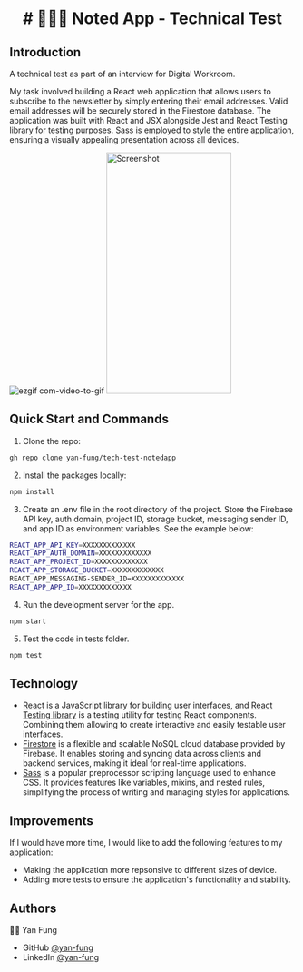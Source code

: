 <h1 align="center">
# 📱🎤📓 Noted App - Technical Test
</h1>

## Introduction 
A technical test as part of an interview for Digital Workroom.

My task involved building a React web application that allows users to subscribe to the newsletter by simply entering their email addresses. Valid email addresses will be securely stored in the Firestore database. The application was built with React and JSX alongside Jest and React Testing library for testing purposes. Sass is employed to style the entire application, ensuring a visually appealing presentation across all devices.

 ![ezgif com-video-to-gif](https://github.com/yan-fung/tech-test-notedapp/assets/106375522/1c5ea988-c6ee-421e-b3ce-7151039a0328) <img width="220" height="425" alt="Screenshot" src="https://github.com/yan-fung/tech-test-notedapp/assets/106375522/f8875d7b-6380-4616-880f-1330b181f100">


## Quick Start and Commands

1. Clone the repo:

```bash
gh repo clone yan-fung/tech-test-notedapp
```

2. Install the packages locally:

```bash
npm install
```

3. Create an .env file in the root directory of the project. Store the Firebase API key, auth domain, project ID, storage bucket, messaging sender ID, and app ID as environment variables. See the example below:

```bash
REACT_APP_API_KEY=XXXXXXXXXXXXX
REACT_APP_AUTH_DOMAIN=XXXXXXXXXXXXX
REACT_APP_PROJECT_ID=XXXXXXXXXXXXX
REACT_APP_STORAGE_BUCKET=XXXXXXXXXXXXX
REACT_APP_MESSAGING-SENDER_ID=XXXXXXXXXXXXX
REACT_APP_APP_ID=XXXXXXXXXXXXX
```

4. Run the development server for the app.

```bash
npm start
```

5. Test the code in tests folder. 

```bash
npm test
```

## Technology
- [React](https://legacy.reactjs.org/docs/getting-started.html) is a JavaScript library for building user interfaces, and [React Testing library](https://testing-library.com/docs/react-testing-library/intro/) is a testing utility for testing React components. Combining them allowing to create interactive and easily testable user interfaces.
- [Firestore](https://firebase.google.com/docs/firestore) is a flexible and scalable NoSQL cloud database provided by Firebase. It enables storing and syncing data across clients and backend services, making it ideal for real-time applications.
- [Sass](https://sass-lang.com/install/) is a popular preprocessor scripting language used to enhance CSS. It provides features like variables, mixins, and nested rules, simplifying the process of writing and managing styles for applications.
  
## Improvements
If I would have more time, I would like to add the following features to my application:
- Making the application more repsonsive to different sizes of device.
- Adding more tests to ensure the application's functionality and stability.

## Authors
🧑‍🚀 Yan Fung
- GitHub [@yan-fung](https://github.com/yan-fung)
- LinkedIn [@yan-fung](https://www.linkedin.com/in/yan-fung-4082401a4/)
